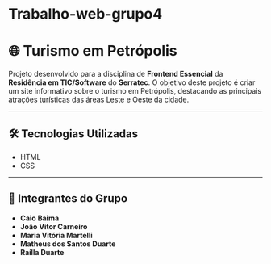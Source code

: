 # Trabalho-web-grupo4
# 🌐 Turismo em Petrópolis

Projeto desenvolvido para a disciplina de **Frontend Essencial** da **Residência em TIC/Software** do **Serratec**. O objetivo deste projeto é criar um site informativo sobre o turismo em Petrópolis, destacando as principais atrações turísticas das áreas Leste e Oeste da cidade.

---

## 🛠️ **Tecnologias Utilizadas**

- HTML
- CSS 

---

## 👥 **Integrantes do Grupo**

- **Caio Baima**
- **João Vitor Carneiro**
- **Maria Vitória Martelli**
- **Matheus dos Santos Duarte**
- **Raílla Duarte**





